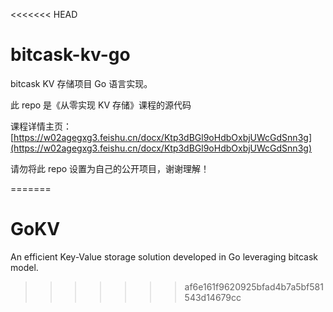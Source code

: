 <<<<<<< HEAD
# bitcask-kv-go

bitcask KV 存储项目 Go 语言实现。

此 repo 是《从零实现 KV 存储》课程的源代码

课程详情主页：[https://w02agegxg3.feishu.cn/docx/Ktp3dBGl9oHdbOxbjUWcGdSnn3g](https://w02agegxg3.feishu.cn/docx/Ktp3dBGl9oHdbOxbjUWcGdSnn3g)

请勿将此 repo 设置为自己的公开项目，谢谢理解！

=======
# GoKV
An efficient Key-Value storage solution developed in Go leveraging bitcask model.
>>>>>>> af6e161f9620925bfad4b7a5bf581543d14679cc
